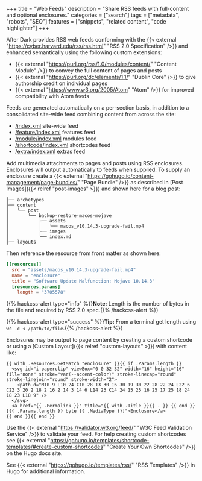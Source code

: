 +++
title = "Web Feeds"
description = "Share RSS feeds with full-content and optional enclosures."
categories = ["search"]
tags = ["metadata", "robots", "SEO"]
features = ["snippets", "related content", "code highlighter"]
+++

After Dark provides RSS web feeds conforming with the {{< external "https://cyber.harvard.edu/rss/rss.html" "RSS 2.0 Specification" />}} and enhanced semantically using the following custom extensions:

- {{< external "https://purl.org/rss/1.0/modules/content/" "Content Module" />}} to convey the full content of pages and posts
- {{< external "https://purl.org/dc/elements/1.1/" "Dublin Core" />}} to give authorship credit on individual pages
- {{< external "https://www.w3.org/2005/Atom" "Atom" />}} for improved compatibility with Atom feeds

Feeds are generated automatically on a per-section basis, in addition to a consolidated site-wide feed combining content from across the site:

- [/index.xml](/index.xml) site-wide feed
- [/feature/index.xml](/feature/index.xml) features feed
- [/module/index.xml](/module/index.xml) modules feed
- [/shortcode/index.xml](/shortcode/index.xml) shortcodes feed
- [/extra/index.xml](/extra/index.xml) extras feed

Add multimedia attachments to pages and posts using RSS enclosures. Enclosures will output automatically to feeds when supplied. To supply an enclosure create a {{< external "https://gohugo.io/content-management/page-bundles/" "Page Bundle" />}} as described in [Post Images]({{< relref "post-images" >}}) and shown here for a blog post:

```
├── archetypes
├── content
│   └── post
│       └── backup-restore-macos-mojave
│           ├── assets
│           │   └── macos_v10.14.3-upgrade-fail.mp4
│           ├── images
│           └── index.md
├── layouts
```

Then reference the resource from front matter as shown here:

```toml
[[resources]]
  src = "assets/macos_v10.14.3-upgrade-fail.mp4"
  name = "enclosure"
  title = "Software Update Malfunction: Mojave 10.14.3"
  [resources.params]
    length = "3705578"
```

{{% hackcss-alert type="info" %}}**Note:** Length is the number of bytes in the file and required by RSS 2.0 spec.{{% /hackcss-alert %}}

{{% hackcss-alert type="success" %}}**Tip:** From a terminal get length using `wc -c < /path/to/file`.{{% /hackcss-alert %}}

Enclosures may be output to page content by creating a custom shortcode or using a [Custom Layout]({{< relref "custom-layouts" >}}) with content like:

```go-html-template
{{ with .Resources.GetMatch "enclosure" }}{{ if .Params.length }}
  <svg id="i-paperclip" viewBox="0 0 32 32" width="16" height="16" fill="none" stroke="var(--accent-color)" stroke-linecap="round" stroke-linejoin="round" stroke-width="2">
    <path d="M10 9 L10 24 C10 28 13 30 16 30 19 30 22 28 22 24 L22 6 C22 3 20 2 18 2 16 2 14 3 14 6 L14 23 C14 24 15 25 16 25 17 25 18 24 18 23 L18 9" />
  </svg>
  <a href="{{ .Permalink }}" title="{{ with .Title }}{{ . }} {{ end }}[{{ .Params.length }} byte {{ .MediaType }}]">Enclosure</a>
{{ end }}{{ end }}
```

Use the {{< external "https://validator.w3.org/feed/" "W3C Feed Validation Service" />}} to validate your feed. For help creating custom shortcodes see {{< external "https://gohugo.io/templates/shortcode-templates/#create-custom-shortcodes" "Create Your Own Shortcodes" />}} on the Hugo docs site.

See {{< external "https://gohugo.io/templates/rss/" "RSS Templates" />}} in Hugo for additional information.
